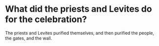 # What did the priests and Levites do for the celebration?

The priests and Levites purified themselves, and then purified the people, the gates, and the wall.
